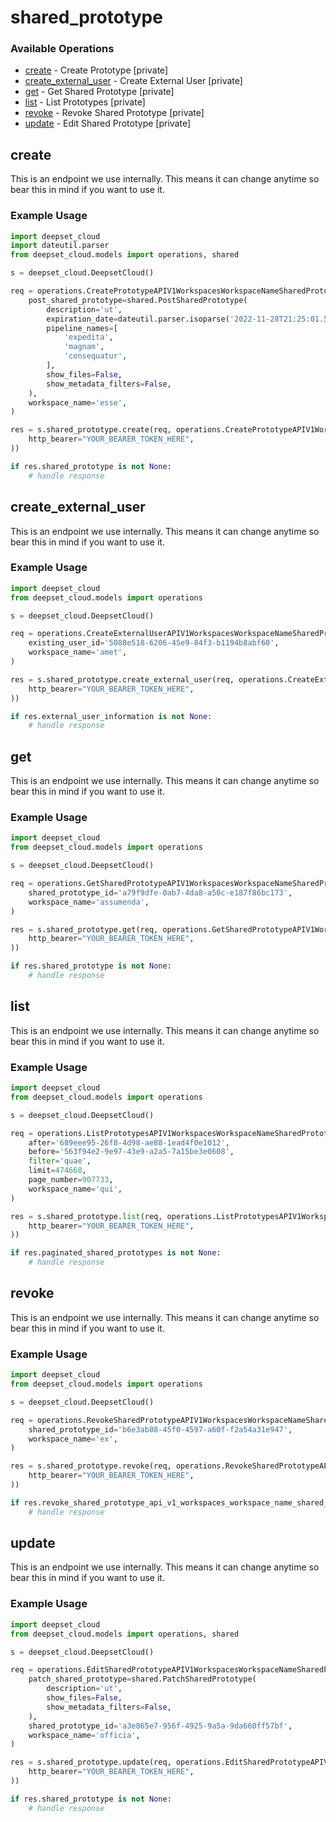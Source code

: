 # shared_prototype

### Available Operations

* [create](#create) - Create Prototype [private]
* [create_external_user](#create_external_user) - Create External User [private]
* [get](#get) - Get Shared Prototype [private]
* [list](#list) - List Prototypes [private]
* [revoke](#revoke) - Revoke Shared Prototype [private]
* [update](#update) - Edit Shared Prototype [private]

## create

This is an endpoint we use internally. This means it can change anytime so bear this in mind if you want to use it.

### Example Usage

```python
import deepset_cloud
import dateutil.parser
from deepset_cloud.models import operations, shared

s = deepset_cloud.DeepsetCloud()

req = operations.CreatePrototypeAPIV1WorkspacesWorkspaceNameSharedPrototypesPostRequest(
    post_shared_prototype=shared.PostSharedPrototype(
        description='ut',
        expiration_date=dateutil.parser.isoparse('2022-11-28T21:25:01.550Z'),
        pipeline_names=[
            'expedita',
            'magnam',
            'consequatur',
        ],
        show_files=False,
        show_metadata_filters=False,
    ),
    workspace_name='esse',
)

res = s.shared_prototype.create(req, operations.CreatePrototypeAPIV1WorkspacesWorkspaceNameSharedPrototypesPostSecurity(
    http_bearer="YOUR_BEARER_TOKEN_HERE",
))

if res.shared_prototype is not None:
    # handle response
```

## create_external_user

This is an endpoint we use internally. This means it can change anytime so bear this in mind if you want to use it.

### Example Usage

```python
import deepset_cloud
from deepset_cloud.models import operations

s = deepset_cloud.DeepsetCloud()

req = operations.CreateExternalUserAPIV1WorkspacesWorkspaceNameSharedPrototypeUsersPostRequest(
    existing_user_id='5088e518-6206-45e9-84f3-b1194b8abf60',
    workspace_name='amet',
)

res = s.shared_prototype.create_external_user(req, operations.CreateExternalUserAPIV1WorkspacesWorkspaceNameSharedPrototypeUsersPostSecurity(
    http_bearer="YOUR_BEARER_TOKEN_HERE",
))

if res.external_user_information is not None:
    # handle response
```

## get

This is an endpoint we use internally. This means it can change anytime so bear this in mind if you want to use it.

### Example Usage

```python
import deepset_cloud
from deepset_cloud.models import operations

s = deepset_cloud.DeepsetCloud()

req = operations.GetSharedPrototypeAPIV1WorkspacesWorkspaceNameSharedPrototypesSharedPrototypeIDGetRequest(
    shared_prototype_id='a79f9dfe-0ab7-4da8-a50c-e187f86bc173',
    workspace_name='assumenda',
)

res = s.shared_prototype.get(req, operations.GetSharedPrototypeAPIV1WorkspacesWorkspaceNameSharedPrototypesSharedPrototypeIDGetSecurity(
    http_bearer="YOUR_BEARER_TOKEN_HERE",
))

if res.shared_prototype is not None:
    # handle response
```

## list

This is an endpoint we use internally. This means it can change anytime so bear this in mind if you want to use it.

### Example Usage

```python
import deepset_cloud
from deepset_cloud.models import operations

s = deepset_cloud.DeepsetCloud()

req = operations.ListPrototypesAPIV1WorkspacesWorkspaceNameSharedPrototypesGetRequest(
    after='689eee95-26f8-4d98-ae88-1ead4f0e1012',
    before='563f94e2-9e97-43e9-a2a5-7a15be3e0608',
    filter='quae',
    limit=474668,
    page_number=907733,
    workspace_name='qui',
)

res = s.shared_prototype.list(req, operations.ListPrototypesAPIV1WorkspacesWorkspaceNameSharedPrototypesGetSecurity(
    http_bearer="YOUR_BEARER_TOKEN_HERE",
))

if res.paginated_shared_prototypes is not None:
    # handle response
```

## revoke

This is an endpoint we use internally. This means it can change anytime so bear this in mind if you want to use it.

### Example Usage

```python
import deepset_cloud
from deepset_cloud.models import operations

s = deepset_cloud.DeepsetCloud()

req = operations.RevokeSharedPrototypeAPIV1WorkspacesWorkspaceNameSharedPrototypesSharedPrototypeIDDeleteRequest(
    shared_prototype_id='b6e3ab88-45f0-4597-a60f-f2a54a31e947',
    workspace_name='ex',
)

res = s.shared_prototype.revoke(req, operations.RevokeSharedPrototypeAPIV1WorkspacesWorkspaceNameSharedPrototypesSharedPrototypeIDDeleteSecurity(
    http_bearer="YOUR_BEARER_TOKEN_HERE",
))

if res.revoke_shared_prototype_api_v1_workspaces_workspace_name_shared_prototypes_shared_prototype_id_delete_200_application_json_any is not None:
    # handle response
```

## update

This is an endpoint we use internally. This means it can change anytime so bear this in mind if you want to use it.

### Example Usage

```python
import deepset_cloud
from deepset_cloud.models import operations, shared

s = deepset_cloud.DeepsetCloud()

req = operations.EditSharedPrototypeAPIV1WorkspacesWorkspaceNameSharedPrototypesSharedPrototypeIDPatchRequest(
    patch_shared_prototype=shared.PatchSharedPrototype(
        description='ut',
        show_files=False,
        show_metadata_filters=False,
    ),
    shared_prototype_id='a3e865e7-956f-4925-9a5a-9da660ff57bf',
    workspace_name='officia',
)

res = s.shared_prototype.update(req, operations.EditSharedPrototypeAPIV1WorkspacesWorkspaceNameSharedPrototypesSharedPrototypeIDPatchSecurity(
    http_bearer="YOUR_BEARER_TOKEN_HERE",
))

if res.shared_prototype is not None:
    # handle response
```
